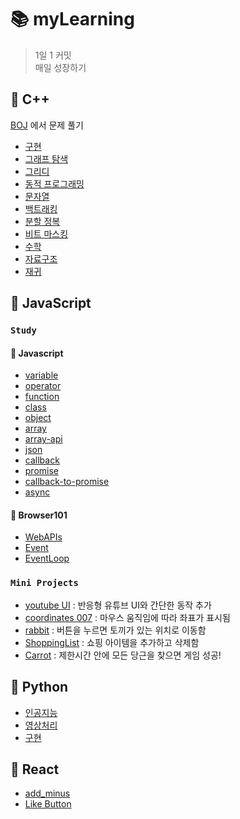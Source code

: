 # 📚 myLearning

> 1일 1 커밋 <br/>
> 매일 성장하기 <br/>

## 🌻 C++
[BOJ](https://www.acmicpc.net/) 에서 문제 풀기 
- [구현](https://github.com/hyejooLim/myLearning/tree/main/Algorithm/C%2B%2B/%EA%B5%AC%ED%98%84)
- [그래프 탐색](https://github.com/hyejooLim/myLearning/tree/main/Algorithm/C%2B%2B/%EA%B7%B8%EB%9E%98%ED%94%84%20%ED%83%90%EC%83%89)
- [그리디](https://github.com/hyejooLim/myLearning/tree/main/Algorithm/C%2B%2B/%EA%B7%B8%EB%A6%AC%EB%94%94)
- [동적 프로그래밍](https://github.com/hyejooLim/myLearning/tree/main/Algorithm/C%2B%2B/%EB%8F%99%EC%A0%81%20%ED%94%84%EB%A1%9C%EA%B7%B8%EB%9E%98%EB%B0%8D)
- [문자열](https://github.com/hyejooLim/myLearning/tree/main/Algorithm/C%2B%2B/%EB%AC%B8%EC%9E%90%EC%97%B4)
- [백트래킹](https://github.com/hyejooLim/myLearning/tree/main/Algorithm/C%2B%2B/%EB%B0%B1%ED%8A%B8%EB%9E%98%ED%82%B9)
- [분할 정복](https://github.com/hyejooLim/myLearning/tree/main/Algorithm/C%2B%2B/%EB%B6%84%ED%95%A0%20%EC%A0%95%EB%B3%B5)
- [비트 마스킹](https://github.com/hyejooLim/myLearning/tree/main/Algorithm/C%2B%2B/%EB%B9%84%ED%8A%B8%20%EB%A7%88%EC%8A%A4%ED%82%B9)
- [수학](https://github.com/hyejooLim/myLearning/tree/main/Algorithm/C%2B%2B/%EC%88%98%ED%95%99)
- [자료구조](https://github.com/hyejooLim/myLearning/tree/main/Algorithm/C%2B%2B/%EC%9E%90%EB%A3%8C%EA%B5%AC%EC%A1%B0)
- [재귀](https://github.com/hyejooLim/myLearning/tree/main/Algorithm/C%2B%2B/%EC%9E%AC%EA%B7%80)

## 🌻 JavaScript
### `Study`
#### 💖 Javascript
  * [variable](https://github.com/hyejooLim/myLearning/blob/main/JavaScript/Javascript/variable.js) 
  * [operator](https://github.com/hyejooLim/myLearning/blob/main/JavaScript/Javascript/operator.js)
  * [function](https://github.com/hyejooLim/myLearning/blob/main/JavaScript/Javascript/function.js)
  * [class](https://github.com/hyejooLim/myLearning/blob/main/JavaScript/Javascript/class.js)
  * [object](https://github.com/hyejooLim/myLearning/blob/main/JavaScript/Javascript/object.js)
  * [array](https://github.com/hyejooLim/myLearning/blob/main/JavaScript/Javascript/array.js)
  * [array-api](https://github.com/hyejooLim/myLearning/blob/main/JavaScript/Javascript/array-api.js)
  * [json](https://github.com/hyejooLim/myLearning/blob/main/JavaScript/Javascript/json.js)
  * [callback](https://github.com/hyejooLim/myLearning/blob/main/JavaScript/Javascript/async/callback.js)
  * [promise](https://github.com/hyejooLim/myLearning/blob/main/JavaScript/Javascript/async/promise.js)
  * [callback-to-promise](https://github.com/hyejooLim/myLearning/blob/main/JavaScript/Javascript/async/callback-to-promise.js)
  * [async](https://github.com/hyejooLim/myLearning/blob/main/JavaScript/Javascript/async/async.js)

#### 💖 Browser101 
  * [WebAPIs](https://github.com/hyejooLim/myLearning/tree/main/JavaScript/Browser101/WebAPIs)
  * [Event](https://github.com/hyejooLim/myLearning/tree/main/JavaScript/Browser101/Event)
  * [EventLoop](https://github.com/hyejooLim/myLearning/tree/main/JavaScript/Browser101/EventLoop)

### `Mini Projects`

- [youtube UI](https://github.com/hyejooLim/myLearning/tree/main/JavaScript/youtube%20UI)
: 반응형 유튜브 UI와 간단한 동작 추가  
- [coordinates 007](https://github.com/hyejooLim/myLearning/tree/main/JavaScript/Browser101/WebAPIs/coordinates%20007)
: 마우스 움직임에 따라 좌표가 표시됨
- [rabbit](https://github.com/hyejooLim/myLearning/tree/main/JavaScript/Browser101/WebAPIs/rabbit)
: 버튼을 누르면 토끼가 있는 위치로 이동함
- [ShoppingList](https://github.com/hyejooLim/myLearning/tree/main/JavaScript/Browser101/ShoppingList)
: 쇼핑 아이템을 추가하고 삭제함 
- [Carrot](https://github.com/hyejooLim/myLearning/tree/main/JavaScript/Browser101/Carrot)
: 제한시간 안에 모든 당근을 찾으면 게임 성공!

## 🌻 Python
- [인공지능](https://github.com/hyejooLim/myLearning/tree/main/Python/%EC%9D%B8%EA%B3%B5%EC%A7%80%EB%8A%A5)
- [영상처리](https://github.com/hyejooLim/myLearning/tree/main/Python/%EC%98%81%EC%83%81%EC%B2%98%EB%A6%AC)
- [구현](https://github.com/hyejooLim/myLearning/tree/main/Python/%EA%B5%AC%ED%98%84)

## 🌻 React 
  * [add_minus](https://github.com/hyejooLim/myLearning/blob/main/JavaScript/React/add_minus.js)
  * [Like Button](https://github.com/hyejooLim/myLearning/blob/main/React/LikeBtn.html)
 
